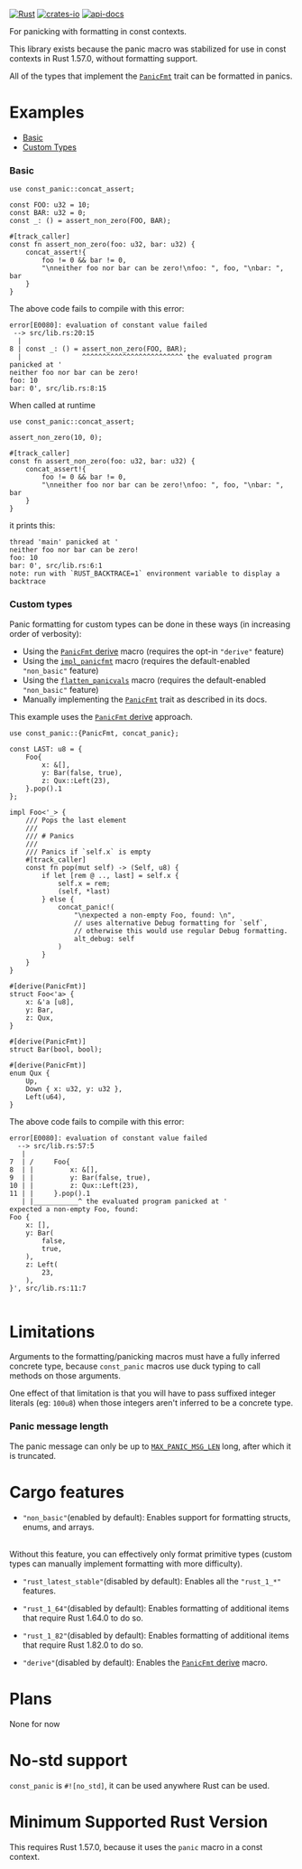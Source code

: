 [![Rust](https://github.com/rodrimati1992/const_panic/workflows/Rust/badge.svg)](https://github.com/rodrimati1992/const_panic/actions)
[![crates-io](https://img.shields.io/crates/v/const_panic.svg)](https://crates.io/crates/const_panic)
[![api-docs](https://docs.rs/const_panic/badge.svg)](https://docs.rs/const_panic/*)


For panicking with formatting in const contexts.

This library exists because the panic macro was stabilized for use in const contexts
in Rust 1.57.0, without formatting support.

All of the types that implement the [`PanicFmt`] trait can be formatted in panics.

# Examples

- [Basic](#basic)
- [Custom Types](#custom-types)

### Basic

```compile_fail
use const_panic::concat_assert;

const FOO: u32 = 10;
const BAR: u32 = 0;
const _: () = assert_non_zero(FOO, BAR);

#[track_caller]
const fn assert_non_zero(foo: u32, bar: u32) {
    concat_assert!{
        foo != 0 && bar != 0,
        "\nneither foo nor bar can be zero!\nfoo: ", foo, "\nbar: ", bar
    }
}
```
The above code fails to compile with this error:
```text
error[E0080]: evaluation of constant value failed
 --> src/lib.rs:20:15
  |
8 | const _: () = assert_non_zero(FOO, BAR);
  |               ^^^^^^^^^^^^^^^^^^^^^^^^^ the evaluated program panicked at '
neither foo nor bar can be zero!
foo: 10
bar: 0', src/lib.rs:8:15
```

When called at runtime
```should_panic
use const_panic::concat_assert;

assert_non_zero(10, 0);

#[track_caller]
const fn assert_non_zero(foo: u32, bar: u32) {
    concat_assert!{
        foo != 0 && bar != 0,
        "\nneither foo nor bar can be zero!\nfoo: ", foo, "\nbar: ", bar
    }
}
```
it prints this:
```text
thread 'main' panicked at '
neither foo nor bar can be zero!
foo: 10
bar: 0', src/lib.rs:6:1
note: run with `RUST_BACKTRACE=1` environment variable to display a backtrace

```

### Custom types

Panic formatting for custom types can be done in these ways
(in increasing order of verbosity):
- Using the [`PanicFmt` derive] macro
(requires the opt-in `"derive"` feature)
- Using the [`impl_panicfmt`] macro
(requires the default-enabled `"non_basic"` feature)
- Using the [`flatten_panicvals`] macro
(requires the default-enabled `"non_basic"` feature)
- Manually implementing the [`PanicFmt`] trait as described in its docs.

This example uses the [`PanicFmt` derive] approach.

```compile_fail
use const_panic::{PanicFmt, concat_panic};

const LAST: u8 = {
    Foo{
        x: &[],
        y: Bar(false, true),
        z: Qux::Left(23),
    }.pop().1
};

impl Foo<'_> {
    /// Pops the last element
    ///
    /// # Panics
    ///
    /// Panics if `self.x` is empty
    #[track_caller]
    const fn pop(mut self) -> (Self, u8) {
        if let [rem @ .., last] = self.x {
            self.x = rem;
            (self, *last)
        } else {
            concat_panic!(
                "\nexpected a non-empty Foo, found: \n",
                // uses alternative Debug formatting for `self`,
                // otherwise this would use regular Debug formatting.
                alt_debug: self
            )
        }
    }
}

#[derive(PanicFmt)]
struct Foo<'a> {
    x: &'a [u8],
    y: Bar,
    z: Qux,
}

#[derive(PanicFmt)]
struct Bar(bool, bool);

#[derive(PanicFmt)]
enum Qux {
    Up,
    Down { x: u32, y: u32 },
    Left(u64),
}

```
The above code fails to compile with this error:
```text
error[E0080]: evaluation of constant value failed
  --> src/lib.rs:57:5
   |
7  | /     Foo{
8  | |         x: &[],
9  | |         y: Bar(false, true),
10 | |         z: Qux::Left(23),
11 | |     }.pop().1
   | |___________^ the evaluated program panicked at '
expected a non-empty Foo, found:
Foo {
    x: [],
    y: Bar(
        false,
        true,
    ),
    z: Left(
        23,
    ),
}', src/lib.rs:11:7


```

# Limitations

Arguments to the formatting/panicking macros must have a fully inferred concrete type, 
because `const_panic` macros use duck typing to call methods on those arguments.

One effect of that limitation is that you will have to pass suffixed 
integer literals (eg: `100u8`) when those integers aren't inferred to be a concrete type.

### Panic message length

The panic message can only be up to [`MAX_PANIC_MSG_LEN`] long,
after which it is truncated.

# Cargo features

- `"non_basic"`(enabled by default):
Enables support for formatting structs, enums, and arrays.
<br>
Without this feature, you can effectively only format primitive types
(custom types can manually implement formatting with more difficulty).

- `"rust_latest_stable"`(disabled by default):
Enables all the `"rust_1_*"` features.

- `"rust_1_64"`(disabled by default):
Enables formatting of additional items that require Rust 1.64.0 to do so.

- `"rust_1_82"`(disabled by default):
Enables formatting of additional items that require Rust 1.82.0 to do so.

- `"derive"`(disabled by default):
Enables the [`PanicFmt` derive] macro.

# Plans

None for now

# No-std support

`const_panic` is `#![no_std]`, it can be used anywhere Rust can be used.

# Minimum Supported Rust Version

This requires Rust 1.57.0, because it uses the `panic` macro in a const context.

[`PanicFmt` derive]: https://docs.rs/const_panic/*/const_panic/derive.PanicFmt.html
[`PanicFmt`]: https://docs.rs/const_panic/*/const_panic/fmt/trait.PanicFmt.html
[`impl_panicfmt`]: https://docs.rs/const_panic/*/const_panic/macro.impl_panicfmt.html
[`flatten_panicvals`]: https://docs.rs/const_panic/*/const_panic/macro.flatten_panicvals.html
[`MAX_PANIC_MSG_LEN`]: https://docs.rs/const_panic/*/const_panic/constant.MAX_PANIC_MSG_LEN.html